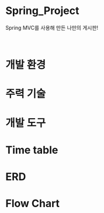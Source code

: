 # Spring_Project
Spring MVC를 사용해 만든 나만의 게시판!

<br>

# 개발 환경

# 주력 기술

# 개발 도구

# Time table

# ERD

# Flow Chart
